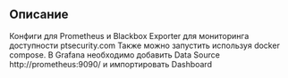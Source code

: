 ## Описание
Конфиги для Prometheus и Blackbox Exporter для мониторинга доступности ptsecurity.com
Также можно запустить используя docker compose. В Grafana необходимо добавить Data Source http://prometheus:9090/ и импортировать Dashboard
